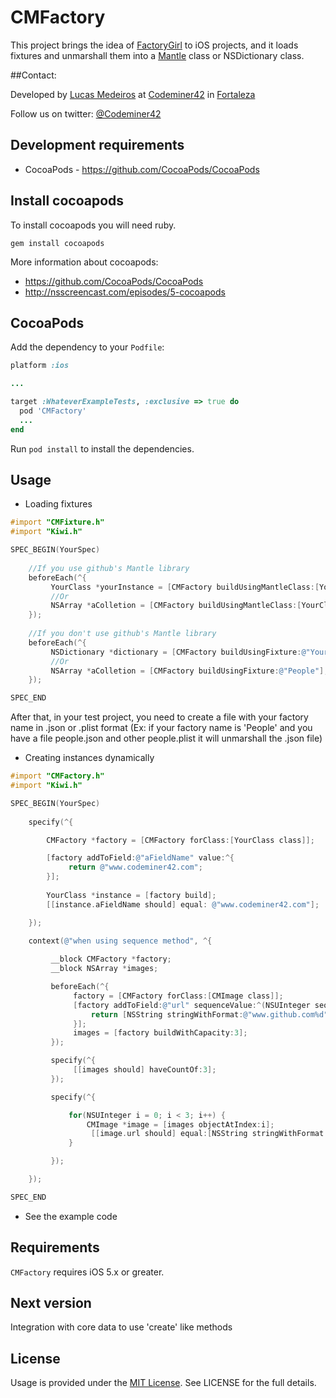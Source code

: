 # CMFactory

This project brings the idea of [FactoryGirl](https://github.com/thoughtbot/factory_girl) to iOS projects, and it loads fixtures and unmarshall them into a [Mantle](https://github.com/github/Mantle) class or NSDictionary class.

##Contact:

Developed by [Lucas Medeiros](https://www.twitter.com/aspmedeiros) at [Codeminer42](http://www.codeminer42.com) in [Fortaleza](http://goo.gl/maps/EIAxy)

Follow us on twitter: [@Codeminer42](https://twitter.com/Codeminer42)

## Development requirements

* CocoaPods - https://github.com/CocoaPods/CocoaPods

## Install cocoapods

To install cocoapods you will need ruby.

	gem install cocoapods
	
More information about cocoapods:

* https://github.com/CocoaPods/CocoaPods
* http://nsscreencast.com/episodes/5-cocoapods

## CocoaPods

Add the dependency to your `Podfile`:

```ruby
platform :ios

...

target :WhateverExampleTests, :exclusive => true do
  pod 'CMFactory'
  ...
end

```
Run `pod install` to install the dependencies.

## Usage

* Loading fixtures

```objective-c
#import "CMFixture.h"
#import "Kiwi.h"

SPEC_BEGIN(YourSpec)
	
	//If you use github's Mantle library                    
	beforeEach(^{
	     YourClass *yourInstance = [CMFactory buildUsingMantleClass:[YourClass class] fromFixture:@"YourClass"];
		 //Or
		 NSArray *aColletion = [CMFactory buildUsingMantleClass:[YourClass class] fromFixture:@"People"];
	});
	
	//If you don't use github's Mantle library
	beforeEach(^{
	     NSDictionary *dictionary = [CMFactory buildUsingFixture:@"YourClass"];
		 //Or
		 NSArray *aColletion = [CMFactory buildUsingFixture:@"People"];
	});

SPEC_END

```
After that, in your test project, you need to create a file with your factory name in .json or .plist format
(Ex: if your factory name is 'People' and you have a file people.json and other people.plist it will unmarshall the .json file)

* Creating instances dynamically

```objective-c
#import "CMFactory.h"
#import "Kiwi.h"

SPEC_BEGIN(YourSpec)
	
	specify(^{

		CMFactory *factory = [CMFactory forClass:[YourClass class]];

	    [factory addToField:@"aFieldName" value:^{
	         return @"www.codeminer42.com";
	    }];
	
		YourClass *instance = [factory build];
		[[instance.aFieldName should] equal: @"www.codeminer42.com"];

	});
	
	context(@"when using sequence method", ^{

		 __block CMFactory *factory;
		 __block NSArray *images;

	     beforeEach(^{
	          factory = [CMFactory forClass:[CMImage class]];
	          [factory addToField:@"url" sequenceValue:^(NSUInteger sequence) {
	              return [NSString stringWithFormat:@"www.github.com%d", sequence];
	          }];
	          images = [factory buildWithCapacity:3];
	     });

	     specify(^{
	          [[images should] haveCountOf:3];
	     });

	     specify(^{

	         for(NSUInteger i = 0; i < 3; i++) {
	             CMImage *image = [images objectAtIndex:i];
	              [[image.url should] equal:[NSString stringWithFormat:@"www.github.com%d", i]];
	         }

	     });

	});

SPEC_END

```

* See the example code

## Requirements

`CMFactory` requires iOS 5.x or greater.

## Next version

Integration with core data to use 'create' like methods

## License

Usage is provided under the [MIT License](http://http://opensource.org/licenses/mit-license.php).  See LICENSE for the full details.


